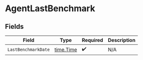 # AgentLastBenchmark


## Fields

| Field                                     | Type                                      | Required                                  | Description                               |
| ----------------------------------------- | ----------------------------------------- | ----------------------------------------- | ----------------------------------------- |
| `LastBenchmarkDate`                       | [time.Time](https://pkg.go.dev/time#Time) | :heavy_check_mark:                        | N/A                                       |